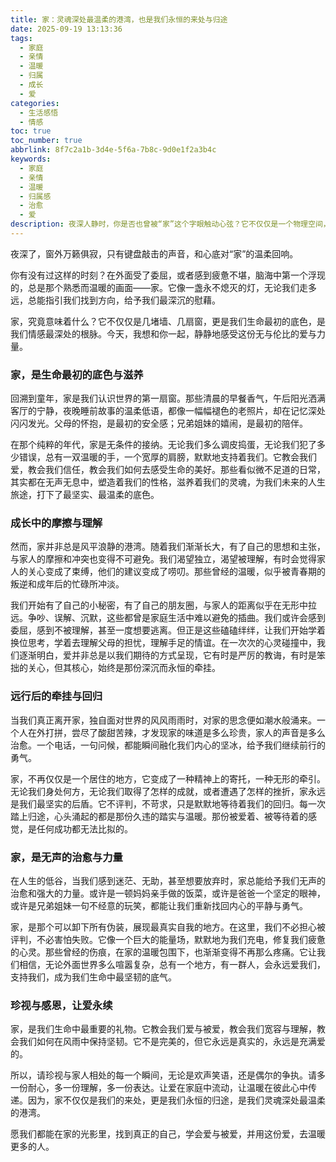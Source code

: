 ```yaml
---
title: 家：灵魂深处最温柔的港湾，也是我们永恒的来处与归途
date: 2025-09-19 13:13:36
tags:
  - 家庭
  - 亲情
  - 温暖
  - 归属
  - 成长
  - 爱
categories:
  - 生活感悟
  - 情感
toc: true
toc_number: true
abbrlink: 8f7c2a1b-3d4e-5f6a-7b8c-9d0e1f2a3b4c
keywords:
  - 家庭
  - 亲情
  - 温暖
  - 归属感
  - 治愈
  - 爱
description: 夜深人静时，你是否也曾被“家”这个字眼触动心弦？它不仅仅是一个物理空间，更是我们灵魂深处最柔软的港湾，承载着无尽的爱与牵挂。这篇文章，想与你一同探寻家庭的意义，感受它如何滋养我们的生命，又如何在风雨中给予我们无声的力量。愿我们都能在家的光影里，找到真正的自己，学会爱与被爱。
---
```


夜深了，窗外万籁俱寂，只有键盘敲击的声音，和心底对“家”的温柔回响。

你有没有过这样的时刻？在外面受了委屈，或者感到疲惫不堪，脑海中第一个浮现的，总是那个熟悉而温暖的画面——家。它像一盏永不熄灭的灯，无论我们走多远，总能指引我们找到方向，给予我们最深沉的慰藉。

家，究竟意味着什么？它不仅仅是几堵墙、几扇窗，更是我们生命最初的底色，是我们情感最深处的根脉。今天，我想和你一起，静静地感受这份无与伦比的爱与力量。

### 家，是生命最初的底色与滋养

回溯到童年，家是我们认识世界的第一扇窗。那些清晨的早餐香气，午后阳光洒满客厅的宁静，夜晚睡前故事的温柔低语，都像一幅幅褪色的老照片，却在记忆深处闪闪发光。父母的怀抱，是最初的安全感；兄弟姐妹的嬉闹，是最初的陪伴。

在那个纯粹的年代，家是无条件的接纳。无论我们多么调皮捣蛋，无论我们犯了多少错误，总有一双温暖的手，一个宽厚的肩膀，默默地支持着我们。它教会我们爱，教会我们信任，教会我们如何去感受生命的美好。那些看似微不足道的日常，其实都在无声无息中，塑造着我们的性格，滋养着我们的灵魂，为我们未来的人生旅途，打下了最坚实、最温柔的底色。

### 成长中的摩擦与理解

然而，家并非总是风平浪静的港湾。随着我们渐渐长大，有了自己的思想和主张，与家人的摩擦和冲突也变得不可避免。我们渴望独立，渴望被理解，有时会觉得家人的关心变成了束缚，他们的建议变成了唠叨。那些曾经的温暖，似乎被青春期的叛逆和成年后的忙碌所冲淡。

我们开始有了自己的小秘密，有了自己的朋友圈，与家人的距离似乎在无形中拉远。争吵、误解、沉默，这些都曾是家庭生活中难以避免的插曲。我们或许会感到委屈，感到不被理解，甚至一度想要逃离。但正是这些磕磕绊绊，让我们开始学着换位思考，学着去理解父母的担忧，理解手足的情谊。在一次次的心灵碰撞中，我们逐渐明白，爱并非总是以我们期待的方式呈现，它有时是严厉的教诲，有时是笨拙的关心，但其核心，始终是那份深沉而永恒的牵挂。

### 远行后的牵挂与回归

当我们真正离开家，独自面对世界的风风雨雨时，对家的思念便如潮水般涌来。一个人在外打拼，尝尽了酸甜苦辣，才发现家的味道是多么珍贵，家人的声音是多么治愈。一个电话，一句问候，都能瞬间融化我们内心的坚冰，给予我们继续前行的勇气。

家，不再仅仅是一个居住的地方，它变成了一种精神上的寄托，一种无形的牵引。无论我们身处何方，无论我们取得了怎样的成就，或者遭遇了怎样的挫折，家永远是我们最坚实的后盾。它不评判，不苛求，只是默默地等待着我们的回归。每一次踏上归途，心头涌起的都是那份久违的踏实与温暖。那份被爱着、被等待着的感觉，是任何成功都无法比拟的。

### 家，是无声的治愈与力量

在人生的低谷，当我们感到迷茫、无助，甚至想要放弃时，家总能给予我们无声的治愈和强大的力量。或许是一顿妈妈亲手做的饭菜，或许是爸爸一个坚定的眼神，或许是兄弟姐妹一句不经意的玩笑，都能让我们重新找回内心的平静与勇气。

家，是那个可以卸下所有伪装，展现最真实自我的地方。在这里，我们不必担心被评判，不必害怕失败。它像一个巨大的能量场，默默地为我们充电，修复我们疲惫的心灵。那些曾经的伤痕，在家的温暖包围下，也渐渐变得不再那么疼痛。它让我们相信，无论外面世界多么喧嚣复杂，总有一个地方，有一群人，会永远爱我们，支持我们，成为我们生命中最坚韧的底气。

### 珍视与感恩，让爱永续

家，是我们生命中最重要的礼物。它教会我们爱与被爱，教会我们宽容与理解，教会我们如何在风雨中保持坚韧。它不是完美的，但它永远是真实的，永远是充满爱的。

所以，请珍视与家人相处的每一个瞬间，无论是欢声笑语，还是偶尔的争执。请多一份耐心，多一份理解，多一份表达。让爱在家庭中流动，让温暖在彼此心中传递。因为，家不仅仅是我们的来处，更是我们永恒的归途，是我们灵魂深处最温柔的港湾。

愿我们都能在家的光影里，找到真正的自己，学会爱与被爱，并用这份爱，去温暖更多的人。